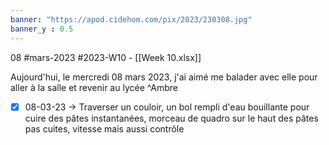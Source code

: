 ```yaml
---
banner: "https://apod.cidehom.com/pix/2023/230308.jpg"
banner_y : 0.5
---
```

08 #mars-2023 #2023-W10 - [[Week 10.xlsx]]


Aujourd'hui, le mercredi 08 mars 2023, j'ai aimé me balader avec elle pour aller à la salle et revenir au lycée ^Ambre

- [x] 08-03-23 -> Traverser un couloir, un bol rempli d'eau bouillante pour cuire des pâtes instantanées, morceau de quadro sur le haut des pâtes pas cuites, vitesse mais aussi contrôle